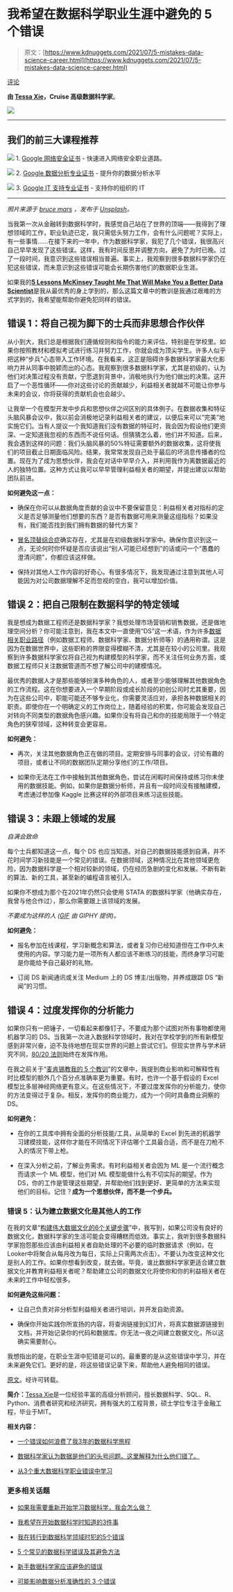 # 我希望在数据科学职业生涯中避免的 5 个错误

> 原文：[https://www.kdnuggets.com/2021/07/5-mistakes-data-science-career.html](https://www.kdnuggets.com/2021/07/5-mistakes-data-science-career.html)

[评论](#comments)

**由 [Tessa Xie](https://www.linkedin.com/in/tessayuqingxie/)，Cruise 高级数据科学家**。

![](../Images/4052634524495385938094c17eb43d60.png)

* * *

## 我们的前三大课程推荐

![](../Images/0244c01ba9267c002ef39d4907e0b8fb.png) 1\. [Google 网络安全证书](https://www.kdnuggets.com/google-cybersecurity) - 快速进入网络安全职业道路。

![](../Images/e225c49c3c91745821c8c0368bf04711.png) 2\. [Google 数据分析专业证书](https://www.kdnuggets.com/google-data-analytics) - 提升你的数据分析水平

![](../Images/0244c01ba9267c002ef39d4907e0b8fb.png) 3\. [Google IT 支持专业证书](https://www.kdnuggets.com/google-itsupport) - 支持你的组织的 IT

* * *

*照片来源于 [bruce mars](https://unsplash.com/@brucemars?utm_source=medium&utm_medium=referral) ，发布于 [Unsplash](https://unsplash.com/?utm_source=medium&utm_medium=referral)。*

当我第一次从金融转到数据科学时，我感觉自己站在了世界的顶端——我得到了理想领域的工作，职业轨迹已定，我只需低头努力工作，会有什么问题呢？实际上，有一些事情……在接下来的一年中，作为数据科学家，我犯了几个错误，我很高兴自己早早发现了这些错误。这样，我有时间反思并调整方向，避免了为时已晚。过了一段时间，我意识到这些错误相当普遍。事实上，我观察到很多数据科学家仍在犯这些错误，而未意识到这些错误可能会长期伤害他们的数据职业生涯。

如果我的[**5 Lessons McKinsey Taught Me That Will Make You a Better Data Scientist**](https://www.kdnuggets.com/2021/07/5-lessons-mckinsey-taught-better-data-scientist.html)是我从最优秀的身上学到的，那么这篇文章中的教训是我通过艰难的方式学到的，我希望能帮助你避免犯同样的错误。

## 错误 1：将自己视为脚下的士兵而非思想合作伙伴

从小到大，我们总是根据我们遵循规则和指令的能力来评估，特别是在学校里。如果你按照教材和模拟考试进行练习并努力工作，你就会成为顶尖学生。许多人似乎把这种“步兵”心态带入工作环境。在我看来，这正是阻碍许多数据科学家最大化影响力并从同事中脱颖而出的心态。我观察到很多数据科学家，尤其是初级的，认为他们对决策过程没有贡献，宁愿退到背景中，消极地执行为他们做出的决策。这开启了一个恶性循环——你对这些讨论的贡献越少，利益相关者就越不可能让你参与未来的会议，你将获得的贡献机会也会越少。

让我举一个在模型开发中步兵和思想伙伴之间区别的具体例子。在数据收集和特征头脑风暴会议中，我以前会消极地记录利益相关者的建议，以便后来可以“完美”地实施它们。当有人提议一个我知道我们没有数据的特征时，我会因为假设他们更资深、一定知道我忽视的东西而不说任何话。但猜猜怎么着，他们并不知道。后来，我会遇到这样的问题：我们头脑风暴的50%特征需要额外的数据收集，这将使我们的项目截止日期面临风险。结果，我常常发现自己处于最后的坏消息传播者的位置。现在为了成为思想伙伴，我会在对话中早早介入，并利用我作为离数据最近的人的独特位置。这种方式让我可以早早管理利益相关者的期望，并提出建议以帮助团队前进。

**如何避免这一点：**

+   确保在你可以从数据角度贡献的会议中不要保留意见：利益相关者对指标的定义是否足够测量他们想要的东西？是否有数据可用来测量这组指标？如果没有，我们能否找到我们拥有数据的替代方案？

+   [冒名顶替综合症](https://en.wikipedia.org/wiki/Impostor_syndrome)确实存在，尤其是在初级数据科学家中。确保你意识到这一点，无论何时你怀疑是否应该说出“别人可能已经想到”的话或问一个“愚蠢的澄清问题”，你都应该这样做。

+   保持对其他人工作内容的好奇心。有很多情况下，我发现通过注意到其他人可能因为对公司数据理解不足而忽视的空白，我可以增加价值。

## 错误 2：把自己限制在数据科学的特定领域

我是想成为数据工程师还是数据科学家？我想处理市场营销和销售数据，还是做地理空间分析？你可能注意到，我在本文中一直使用“DS”这一术语，作为许多[数据相关职业路径](https://towardsdatascience.com/how-to-pick-the-right-career-in-the-data-world-1cec8a084767)（例如数据工程师、数据科学家、数据分析师等）的通用称谓。这是因为在数据世界中，这些职称的界限变得模糊不清，尤其是在较小的公司里。我观察到许多数据科学家仅将自己视为构建模型的科学家，而不关注任何业务方面，或数据工程师只关注数据管道而不想了解公司中的建模情况。

最优秀的数据人才是那些能够扮演多种角色的人，或者至少能够理解其他数据角色的工作流程。这在你想要进入一个早期阶段或成长阶段的初创公司时尤其重要，因为在这些公司中，职能可能还不够专业化，你需要灵活应对，承担各种数据相关的职责。即使你在一个明确定义的工作岗位上，随着经验的积累，你可能会发现自己对转向不同类型的数据角色感兴趣。如果你没有将自己和你的技能局限于一个特定角色的狭窄领域，这种转变会更容易。

**如何避免：**

+   再次，关注其他数据角色正在做的项目。定期安排与同事的会议，讨论有趣的项目，或者让不同的数据团队定期分享他们的工作/项目。

+   如果你无法在工作中接触到其他数据角色，尝试在闲暇时间保持或练习你未使用的数据技能。例如，如果你是数据分析师，并且有一段时间没有接触建模，考虑通过参加像 Kaggle 比赛这样的外部项目来练习这些技能。

## 错误 3：未跟上领域的发展

*自满会致命*

每个士兵都知道这一点，每个 DS 也应当知道。对自己的数据技能感到自满，并不花时间学习新技能是一个常见的错误。在数据领域，这种情况比在其他领域更危险，因为数据科学是一个相对较新的领域，仍在经历急剧的变化和发展。不断有新的算法、新的工具，甚至新的编程语言被引入。

如果你不想成为那个在2021年仍然只会使用 STATA 的数据科学家（他确实存在，我曾与他合作过），那么你需要跟上该领域的发展。

*不要成为这样的人 ([GIF](http://gph.is/2lFlHIK) 由 GIPHY 提供)。*

**如何避免：**

+   报名参加在线课程，学习新概念和算法，或者复习你已经知道但在工作中久未使用的内容。学习能力是一项所有人都应该不断练习的技能，而终身学习可能是你能给予自己最好的礼物。

+   订阅 DS 新闻通讯或关注 Medium 上的 DS 博主/出版物，并养成跟踪 DS “新闻”的习惯。

## 错误 4：过度发挥你的分析能力

如果你只有一把锤子，一切看起来都像钉子。不要成为那个试图对所有事物都使用机器学习的 DS。当我第一次进入数据科学领域时，我对在学校学到的所有新模型感到非常兴奋，迫不及待地想在现实世界的问题上尝试它们。但现实世界与学术研究不同，[80/20 法则](https://en.wikipedia.org/wiki/Pareto_principle)始终在发挥作用。

在我之前关于“[麦肯锡教我的 5 个教训](https://www.kdnuggets.com/2021/07/5-lessons-mckinsey-taught-better-data-scientist.html)”的文章中，我提到商业影响和可解释性有时比模型的额外几个百分点准确率更为重要。有时，也许一个基于假设的 Excel 模型比多层神经网络更有意义。在这些情况下，不要过度发挥你的分析能力，使你的方法变得过于复杂。相反，发挥你的商业能力，成为一个同时具备商业洞察的 DS。

**如何避免：**

+   在你的工具库中拥有全面的分析技能/工具，从简单的 Excel 到先进的机器学习建模技能，这样你才能在不同情况下评估哪个工具最合适，而不是在刀枪不入的情况下带上枪。

+   在深入分析之前，了解业务需求。有时利益相关者会因为 ML 是一个流行概念而请求一个 ML 模型，他们对 ML 模型能做什么有不切实际的期望。作为 DS，你的工作是管理这些期望，并帮助他们找到更好、更简单的方法来实现他们的目标。记住？**成为一个思想伙伴，而不是一个步兵。**

### 错误 5：认为建立数据文化是其他人的工作

在我的文章“[构建伟大数据文化的6个关键步骤](https://towardsdatascience.com/6-essential-steps-to-building-a-great-data-culture-e529d4dcad7e)”中，我写到，如果公司没有良好的数据文化，数据科学家的生活可能会变得糟糕而低效。事实上，我听到很多数据科学家抱怨那些应该由利益相关者自助处理的不必要的临时数据请求（例如，在Looker中将聚合从每月改为每日，实际上只需两次点击）。不要认为改变这种文化是别人的工作。如果你想看到改变，就去做。毕竟，谁比数据科学家更适合建立数据文化并教育利益相关者呢？帮助建立公司的数据文化将使你和你的利益相关者在未来的工作中轻松很多。

**如何避免这些问题：**

+   让自己负责对非分析型利益相关者进行培训，并开发自助资源。

+   确保你开始实践你所宣扬的内容，将查询链接到幻灯片，将真实数据源链接到文档，并开始记录你的代码和数据库。你无法一夜之间建立数据文化，所以这确实需要耐心。

我想指出的是，在职业生涯中犯错是可以的。最重要的是从这些错误中学习，并在未来避免它们。更好的是，将这些错误记录下来，帮助他人避免相同的错误。

[原文](https://towardsdatascience.com/5-mistakes-i-wish-i-had-avoided-in-my-data-science-career-6c22a44304a1)。经许可转载。

**简介：**[Tessa Xie](https://www.linkedin.com/in/tessayuqingxie/)是一位经验丰富的高级分析顾问，擅长数据科学、SQL、R、Python、消费者研究和经济研究，拥有强大的工程背景，硕士学位专注于金融工程，毕业于MIT。

**相关内容：**

+   [一个错误如何浪费了我3年的数据科学旅程](https://www.kdnuggets.com/2021/06/single-mistake-wasted-3-years-data-science.html)

+   [数据科学家认为数据是他们的头号问题。这里解释为什么他们错了。](https://www.kdnuggets.com/2020/09/data-scientist-data-problem-wrong.html)

+   [从3个重大数据科学职业错误中学习](https://www.kdnuggets.com/2020/02/learning-from-big-data-science-career-mistakes.html)

### 更多相关话题

+   [如果我需要重新开始学习数据科学，我会怎么做？](https://www.kdnuggets.com/2020/08/start-learning-data-science-again.html)

+   [我希望在开始数据科学时知道的3件事](https://www.kdnuggets.com/2023/01/3-things-wish-knew-started-data-science.html)

+   [我在转行到数据科学领域时犯的5个错误](https://www.kdnuggets.com/2023/07/5-mistakes-made-switching-data-science-career.html)

+   [5 个常见的数据科学错误及其避免方法](https://www.kdnuggets.com/5-common-data-science-mistakes-and-how-to-avoid-them)

+   [新手数据科学家应该避免的错误](https://www.kdnuggets.com/2022/06/mistakes-newbie-data-scientists-avoid.html)

+   [可能影响数据分析准确性的 3 个错误](https://www.kdnuggets.com/2023/03/3-mistakes-could-affecting-accuracy-data-analytics.html)

